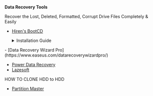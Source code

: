 **Data Recovery Tools**

<p>Recover the Lost, Deleted, Formatted, Corrupt Drive Files Completely & Easily</p>

- [Hiren's BootCD](https://www.hirensbootcd.org/hbcd-v105/)
  <details>
  <summary>Installation Guide</summary>
  
  1. open hiren boot file 
  
   2.run cmd file and insert cd  
  
</details>
- [Data Recovery Wizard Pro](https://www.easeus.com/datarecoverywizardpro/)

- [Power Data Recovery](https://www.minitool.com/data-recovery-software/)
- [Lazesoft](https://www.lazesoft.com/)


<p>HOW TO CLONE HDD to HDD</p>

- [Partition Master](https://www.easeus.com/disk-copy/clone-resource/clone-external-hard-drive-to-another-external-hard-drive.html)
